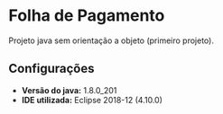 # Folha de Pagamento
Projeto java sem orientação a objeto (primeiro projeto).

## Configurações
* **Versão do java:** 1.8.0_201
* **IDE utilizada:** Eclipse 2018-12 (4.10.0)
